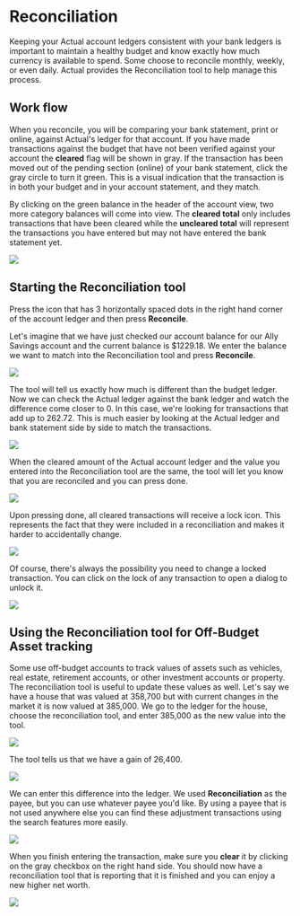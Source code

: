 # Reconciliation

Keeping your Actual account ledgers consistent with your bank ledgers is important to maintain a healthy budget and know exactly how much currency is available to spend. Some choose to reconcile monthly, weekly, or even daily. Actual provides the Reconciliation tool to help manage this process.

## Work flow

When you reconcile, you will be comparing your bank statement, print or online, against Actual's ledger for that account. If you have made transactions against the budget that have not been verified against your account the **cleared** flag will be shown in gray. If the transaction has been moved out of the pending section (online) of your bank statement, click the gray circle to turn it green. This is a visual indication that the transaction is in both your budget and in your account statement, and they match.

By clicking on the green balance in the header of the account view, two more category balances will come into view. The **cleared total** only includes transactions that have been cleared while the **uncleared total** will represent the transactions you have entered but may not have entered the bank statement yet.

![](/img/reconcile/reconcile-1.png)

## Starting the Reconciliation tool

Press the icon that has 3 horizontally spaced dots in the right hand corner of the account ledger and then press **Reconcile**.

Let's imagine that we have just checked our account balance for our Ally Savings account and the current balance is $1229.18. We enter the balance we want to match into the Reconciliation tool and press **Reconcile**.

![](/img/reconcile/reconcile-2.png)

The tool will tell us exactly how much is different than the budget ledger. Now we can check the Actual ledger against the bank ledger and watch the difference come closer to 0. In this case, we're looking for transactions that add up to 262.72. This is much easier by looking at the Actual ledger and bank statement side by side to match the transactions.

![](/img/reconcile/reconcile-3.png)

When the cleared amount of the Actual account ledger and the value you entered into the Reconciliation tool are the same, the tool will let you know that you are reconciled and you can press done.

![](/img/reconcile/reconcile-4.png)

Upon pressing done, all cleared transactions will receive a lock icon.  This represents the fact that they were included in a reconciliation and makes it harder to accidentally change.  

![](/img/reconcile/reconcile-9.png)

Of course, there's always the possibility you need to change a locked transaction.  You can click on the lock of any transaction to open a dialog to unlock it.

![](/img/reconcile/reconcile-10.png)

## Using the Reconciliation tool for Off-Budget Asset tracking

Some use off-budget accounts to track values of assets such as vehicles, real estate, retirement accounts, or other investment accounts or property. The reconciliation tool is useful to update these values as well. Let's say we have a house that was valued at 358,700 but with current changes in the market it is now valued at 385,000. We go to the ledger for the house, choose the reconciliation tool, and enter 385,000 as the new value into the tool.

![](/img/reconcile/reconcile-5.png)

The tool tells us that we have a gain of 26,400.

![](/img/reconcile/reconcile-6.png)

We can enter this difference into the ledger. We used **Reconciliation** as the payee, but you can use whatever payee you'd like. By using a payee that is not used anywhere else you can find these adjustment transactions using the search features more easily.

![](/img/reconcile/reconcile-7.png)

When you finish entering the transaction, make sure you **clear** it by clicking on the gray checkbox on the right hand side. You should now have a reconciliation tool that is reporting that it is finished and you can enjoy a new higher net worth.

![](/img/reconcile/reconcile-8.png)
